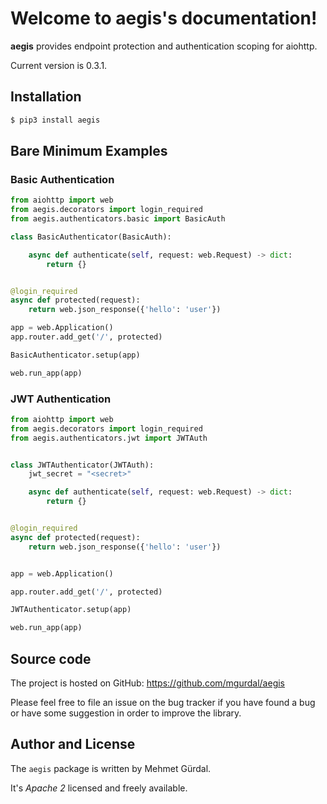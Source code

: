# Welcome to aegis's documentation\!

**aegis** provides endpoint protection and authentication scoping for
aiohttp.

Current version is 0.3.1.

## Installation

``` bash
$ pip3 install aegis
```

## Bare Minimum Examples

### Basic Authentication
```python
from aiohttp import web
from aegis.decorators import login_required
from aegis.authenticators.basic import BasicAuth

class BasicAuthenticator(BasicAuth):

    async def authenticate(self, request: web.Request) -> dict:
        return {}


@login_required
async def protected(request):
    return web.json_response({'hello': 'user'})

app = web.Application()
app.router.add_get('/', protected)

BasicAuthenticator.setup(app)

web.run_app(app)

```

### JWT Authentication

```python
from aiohttp import web
from aegis.decorators import login_required
from aegis.authenticators.jwt import JWTAuth


class JWTAuthenticator(JWTAuth):
    jwt_secret = "<secret>"

    async def authenticate(self, request: web.Request) -> dict:
        return {}


@login_required
async def protected(request):
    return web.json_response({'hello': 'user'})


app = web.Application()

app.router.add_get('/', protected)

JWTAuthenticator.setup(app)

web.run_app(app)
```

## Source code

The project is hosted on GitHub: <https://github.com/mgurdal/aegis>

Please feel free to file an issue on the bug tracker if you have found a
bug or have some suggestion in order to improve the library.

## Author and License

The `aegis` package is written by Mehmet Gürdal.

It's *Apache 2* licensed and freely available.
